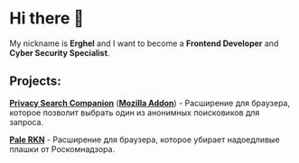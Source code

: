 # Hi there 👋

My nickname is **Erghel** and I want to become a **Frontend Developer** and **Cyber Security Specialist**.

## Projects:
   [**Privacy Search Companion**](https://github.com/Erghel/Answerius) ([**Mozilla Addon**](https://addons.mozilla.org/ru/firefox/addon/privacysearch-/)) - Расширение для браузера, которое позволит выбрать один из анонимных поисковиков для запроса.
   
   [**Pale RKN**](https://github.com/Erghel/PaleRKN) - Расширение для браузера, которое убирает надоедливые плашки от Роскомнадзора. 
